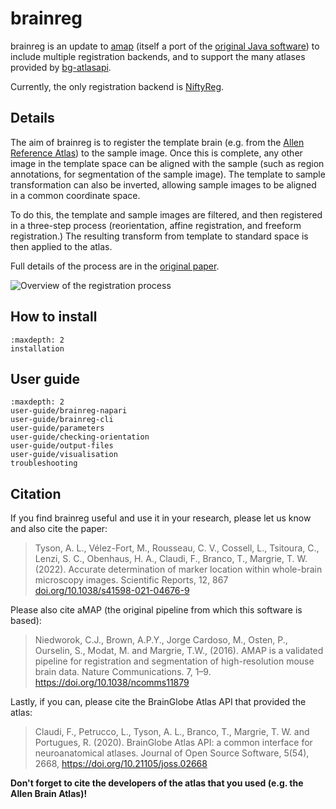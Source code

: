 # brainreg

brainreg is an update to [amap](https://github.com/SainsburyWellcomeCentre/amap-python) (itself a port of the 
[original Java software](https://www.nature.com/articles/ncomms11879)) to include multiple registration backends, 
and to support the many atlases provided by [bg-atlasapi](https://github.com/brainglobe/bg-atlasapi).

Currently, the only registration backend is [NiftyReg](http://cmictig.cs.ucl.ac.uk/wiki/index.php/NiftyReg).

## Details

The aim of brainreg is to register the template brain (e.g. from the 
[Allen Reference Atlas](https://mouse.brain-map.org/static/atlas)) to the sample image. Once this is complete, any 
other image in the template space can be aligned with the sample (such as region annotations, for segmentation of 
the sample image). The template to sample transformation can also be inverted, allowing sample images to be aligned 
in a common coordinate space.

To do this, the template and sample images are filtered, and then registered in a three-step process (reorientation, 
affine registration, and freeform registration.) The resulting transform from template to standard space is then applied to the atlas.

Full details of the process are in the [original paper](https://www.nature.com/articles/ncomms11879).

![Overview of the registration process](images/brainreg_diagram.png)

## How to install
```{toctree}
:maxdepth: 2
installation
```

## User guide
```{toctree}
:maxdepth: 2
user-guide/brainreg-napari
user-guide/brainreg-cli
user-guide/parameters
user-guide/checking-orientation
user-guide/output-files
user-guide/visualisation
troubleshooting
```


## Citation

If you find brainreg useful and use it in your research, please let us know and also cite the paper:

> Tyson, A. L., V&eacute;lez-Fort, M.,  Rousseau, C. V., Cossell, L., Tsitoura, C., Lenzi, S. C., Obenhaus, H. A., Claudi, F., Branco, T.,  Margrie, T. W. (2022). Accurate determination of marker location within whole-brain microscopy images. Scientific Reports, 12, 867 [doi.org/10.1038/s41598-021-04676-9](https://doi.org/10.1038/s41598-021-04676-9)

Please also cite aMAP (the original pipeline from which this software is based):

>Niedworok, C.J., Brown, A.P.Y., Jorge Cardoso, M., Osten, P., Ourselin, S., Modat, M. and Margrie, T.W., (2016). AMAP is a validated pipeline for registration and segmentation of high-resolution mouse brain data. Nature Communications. 7, 1–9. https://doi.org/10.1038/ncomms11879

Lastly, if you can, please cite the BrainGlobe Atlas API that provided the atlas:

>Claudi, F., Petrucco, L., Tyson, A. L., Branco, T., Margrie, T. W. and Portugues, R. (2020). BrainGlobe Atlas API: a common interface for neuroanatomical atlases. Journal of Open Source Software, 5(54), 2668, https://doi.org/10.21105/joss.02668

**Don't forget to cite the developers of the atlas that you used (e.g. the Allen Brain Atlas)!**

